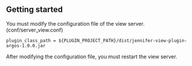 ## Getting started

You must modify the configuration file of the view server. (conf/server_view.conf)
```
plugin_class_path = ${PLUGIN_PROJECT_PATH}/dist/jennifer-view-plugin-argos-1.0.0.jar
```

After modifying the configuration file, you must restart the view server.
